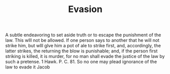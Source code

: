 ---
title: Evasion
letter: E
permalink: "/definitions/bld-evasion.html"
body: A subtle endeavoring to set aside truth or to escape the punishment of the law.
  This wlll not be allowed. If one person says to another that he will not strike
  him, but wlll glve him a pot of ale to strike first, and, accordingly, the latter
  strikes, the returning the blow is punishable; and, if the person first striking
  is killed, it is murder, for no man shall evade the justice of the law by such a
  pretense. 1 Hawk. P. C. 81. So no one may plead ignorance of the law to evade it
  Jacob
published_at: '2018-07-07'
source: Black's Law Dictionary 2nd Ed (1910)
layout: post
---